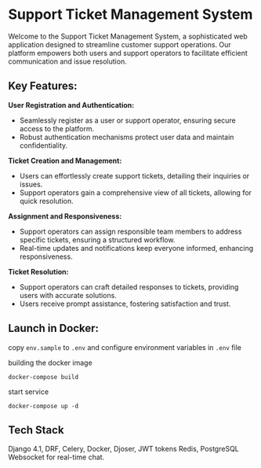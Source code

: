 # Support Ticket Management System
Welcome to the Support Ticket Management System, a sophisticated web application designed to streamline customer support operations. Our platform empowers both users and support operators to facilitate efficient communication and issue resolution.

## Key Features:

**User Registration and Authentication:**

- Seamlessly register as a user or support operator, ensuring secure access to the platform.
- Robust authentication mechanisms protect user data and maintain confidentiality.

**Ticket Creation and Management:**

- Users can effortlessly create support tickets, detailing their inquiries or issues.
 - Support operators gain a comprehensive view of all tickets, allowing for quick resolution.

**Assignment and Responsiveness:**

- Support operators can assign responsible team members to address specific tickets, ensuring a structured workflow.
 - Real-time updates and notifications keep everyone informed, enhancing responsiveness.

**Ticket Resolution:**

- Support operators can craft detailed responses to tickets, providing users with accurate solutions.
- Users receive prompt assistance, fostering satisfaction and trust.

## Launch in Docker:
copy `env.sample` to `.env` and configure environment variables in `.env` file


building the docker image

`docker-compose build`

start service

`docker-compose up -d`

## Tech Stack

Django 4.1, DRF, Celery, Docker, Djoser, JWT tokens
Redis, PostgreSQL
Websocket for real-time chat.


